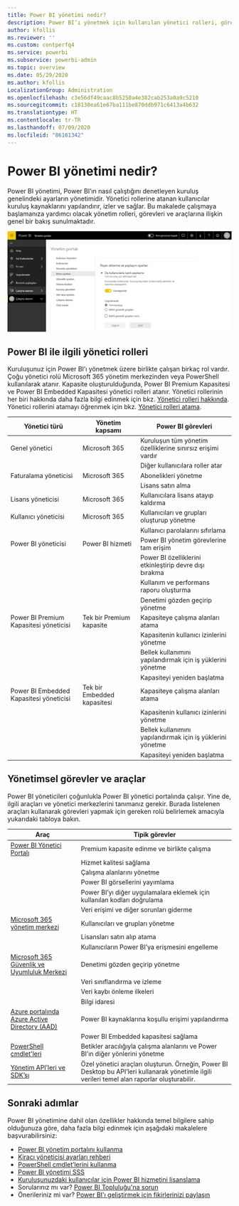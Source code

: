```yaml
---
title: Power BI yönetimi nedir?
description: Power BI’ı yönetmek için kullanılan yönetici rolleri, görevler ve araçlar hakkında bilgi edinin.
author: kfollis
ms.reviewer: ''
ms.custom: contperfq4
ms.service: powerbi
ms.subservice: powerbi-admin
ms.topic: overview
ms.date: 05/29/2020
ms.author: kfollis
LocalizationGroup: Administration
ms.openlocfilehash: c3e56df49caac8b5250a4e382cab253a0a9c5210
ms.sourcegitcommit: c18130ea61e67ba111be870ddb971c6413a4b632
ms.translationtype: HT
ms.contentlocale: tr-TR
ms.lasthandoff: 07/09/2020
ms.locfileid: "86161342"
---
```

# <a name="what-is-power-bi-administration"></a>Power BI yönetimi nedir?

Power BI yönetimi, Power BI’ın nasıl çalıştığını denetleyen kuruluş genelindeki ayarların yönetimidir. Yönetici rollerine atanan kullanıcılar kuruluş kaynaklarını yapılandırır, izler ve sağlar. Bu makalede çalışmaya başlamanıza yardımcı olacak yönetim rolleri, görevleri ve araçlarına ilişkin genel bir bakış sunulmaktadır.

![Kuruluş genelindeki ayarları gösteren, Power BI yönetim portalının ekran görüntüsü.](media/service-admin-administering-power-bi-in-your-organization/admin-portal.png)

## <a name="administrator-roles-related-to-power-bi"></a>Power BI ile ilgili yönetici rolleri

Kuruluşunuz için Power BI’ı yönetmek üzere birlikte çalışan birkaç rol vardır. Çoğu yönetici rolü Microsoft 365 yönetim merkezinden veya PowerShell kullanılarak atanır. Kapasite oluşturulduğunda, Power BI Premium Kapasitesi ve Power BI Embedded Kapasitesi yönetici rolleri atanır. Yönetici rollerinin her biri hakkında daha fazla bilgi edinmek için bkz. [Yönetici rolleri hakkında](https://docs.microsoft.com/microsoft-365/admin/add-users/about-admin-roles?view=o365-worldwide). Yönetici rollerini atamayı öğrenmek için bkz. [Yönetici rolleri atama](https://docs.microsoft.com/microsoft-365/admin/add-users/assign-admin-roles?view=o365-worldwide).

| **Yönetici türü** | **Yönetim kapsamı** | **Power BI görevleri** |
| --- | --- | --- |
| Genel yönetici | Microsoft 365 | Kuruluşun tüm yönetim özelliklerine sınırsız erişimi vardır |
| | | Diğer kullanıcılara roller atar |
| Faturalama yöneticisi | Microsoft 365 | Abonelikleri yönetme |
| | | Lisans satın alma |
| Lisans yöneticisi | Microsoft 365 | Kullanıcılara lisans atayıp kaldırma |
| Kullanıcı yöneticisi | Microsoft 365 | Kullanıcıları ve grupları oluşturup yönetme |
| | | Kullanıcı parolalarını sıfırlama |
| Power BI yöneticisi | Power BI hizmeti | Power BI yönetim görevlerine tam erişim|
| | | Power BI özelliklerini etkinleştirip devre dışı bırakma |
| | | Kullanım ve performans raporu oluşturma |
| | | Denetimi gözden geçirip yönetme |
| Power BI Premium Kapasitesi yöneticisi | Tek bir Premium kapasite | Kapasiteye çalışma alanları atama|
| | | Kapasitenin kullanıcı izinlerini yönetme |
| | | Bellek kullanımını yapılandırmak için iş yüklerini yönetme |
| | | Kapasiteyi yeniden başlatma |
| Power BI Embedded Kapasitesi yöneticisi | Tek bir Embedded kapasitesi | Kapasiteye çalışma alanları atama|
| | | Kapasitenin kullanıcı izinlerini yönetme |
| | | Bellek kullanımını yapılandırmak için iş yüklerini yönetme |
| | | Kapasiteyi yeniden başlatma |

## <a name="administrative-tasks-and-tools"></a>Yönetimsel görevler ve araçlar

Power BI yöneticileri çoğunlukla Power BI yönetici portalında çalışır. Yine de, ilgili araçları ve yönetici merkezlerini tanımanız gerekir. Burada listelenen araçları kullanarak görevleri yapmak için gereken rolü belirlemek amacıyla yukarıdaki tabloya bakın.

| **Araç** | **Tipik görevler** |
| --- | --- |
| [Power BI Yönetici Portalı](https://app.powerbi.com/admin-portal) | Premium kapasite edinme ve birlikte çalışma |
| | Hizmet kalitesi sağlama |
| | Çalışma alanlarını yönetme |
| | Power BI görsellerini yayımlama |
| | Power BI’yı diğer uygulamalara eklemek için kullanılan kodları doğrulama |
| | Veri erişimi ve diğer sorunları giderme |
| [Microsoft 365 yönetim merkezi](https://admin.microsoft.com) | Kullanıcıları ve grupları yönetme |
| | Lisansları satın alıp atama |
| | Kullanıcıların Power BI’ya erişmesini engelleme |
| [Microsoft 365 Güvenlik ve Uyumluluk Merkezi](https://protection.office.com) | Denetimi gözden geçirip yönetme |
| | Veri sınıflandırma ve izleme |
| | Veri kaybı önleme ilkeleri |
| | Bilgi idaresi |
| [Azure portalında Azure Active Directory (AAD)](https://aad.portal.azure.com) | Power BI kaynaklarına koşullu erişimi yapılandırma |
| | Power BI Embedded kapasitesi sağlama |
| [PowerShell cmdlet'leri](https://docs.microsoft.com/powershell/power-bi/overview) | Betikler aracılığıyla çalışma alanlarını ve Power BI’ın diğer yönlerini yönetme |
| [Yönetim API’leri ve SDK’sı](service-admin-reference.md) | Özel yönetici araçları oluşturun. Örneğin, Power BI Desktop bu API’leri kullanarak yönetimle ilgili verileri temel alan raporlar oluşturabilir. |

## <a name="next-steps"></a>Sonraki adımlar

Power BI yönetimine dahil olan özellikler hakkında temel bilgilere sahip olduğunuza göre, daha fazla bilgi edinmek için aşağıdaki makalelere başvurabilirsiniz:

- [Power BI yönetim portalını kullanma](service-admin-portal.md)
- [Kiracı yöneticisi ayarları rehberi](../guidance/admin-tenant-settings.md)
- [PowerShell cmdlet’lerini kullanma](https://docs.microsoft.com/powershell/power-bi/overview)
- [Power BI yönetimi SSS](service-admin-faq.md)
- [Kuruluşunuzdaki kullanıcılar için Power BI hizmetini lisanslama](service-admin-licensing-organization.md)
- Sorularınız mı var? [Power BI Topluluğu'na sorun](https://community.powerbi.com/)
- Önerileriniz mi var? [Power BI'ı geliştirmek için fikirlerinizi paylaşın](https://ideas.powerbi.com/)
